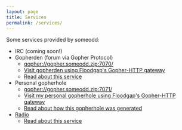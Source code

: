 ```yaml
---
layout: page
title: Services
permalink: /services/
---
```


Some services provided by someodd:

  * IRC (coming soon!)
  * Gopherden (forum via Gopher Protocol)
    * [gopher://gopher.someodd.zip:7070/](gopher://gopher.someodd.zip:7070/)
    * [Visit gopherden using Floodgap's Gopher-HTTP gateway](https://gopher.floodgap.com/gopher/gw?a=gopher%3A%2F%2Fgopher.someodd.zip%3A7071%2F)
    * [Read about this service](/showcase/gopherden)
  * Personal gopherhole
    * [gopher://gopher.someodd.zip:7071/](gopher://gopher.someodd.zip:7071)
    * [Visit my personal gopherhole using Floodgap's Gopher-HTTP gateway](https://gopher.floodgap.com/gopher/gw?a=gopher%3A%2F%2Fgopher.someodd.zip%3A7071%2F)
    * [Read about how this gopherhole was generated](/showcase/burrow)
  * [Radio](https://radio.someodd.zip/stream)
    * [Read about this service](/showcase/whisper-radio)

